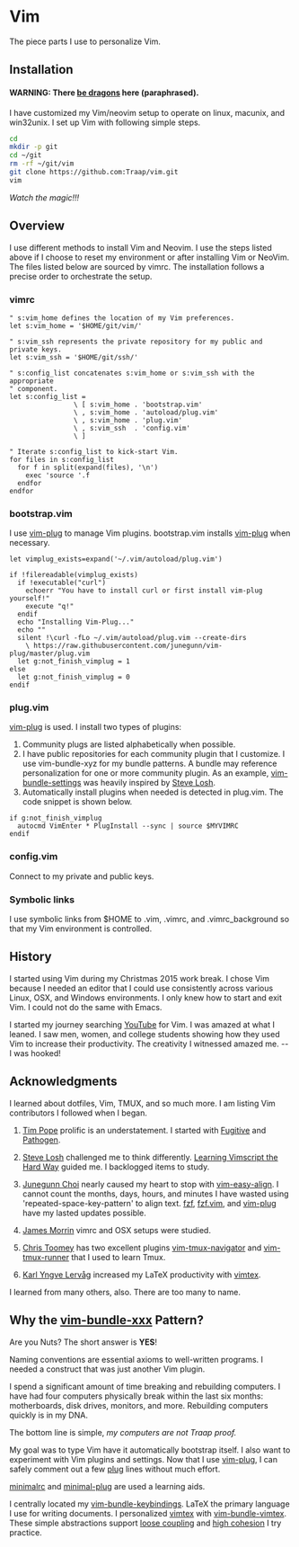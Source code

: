 # Vim
The piece parts I use to personalize Vim.

## Installation 
#### **WARNING:** There [be dragons](https://github.com/tpope/tpope) here (paraphrased).
I have customized my Vim/neovim setup to operate on linux, macunix, and
win32unix.  I set up Vim with following simple steps.

```bash
cd 
mkdir -p git
cd ~/git
rm -rf ~/git/vim
git clone https://github.com:Traap/vim.git
vim
```
*Watch the magic!!!*

## Overview
I use different methods to install Vim and Neovim.  I use the steps listed above
if I choose to reset my environment or after installing Vim or NeoVim.  The
files listed below are sourced by vimrc.  The installation follows a precise
order to orchestrate the setup.

### vimrc

```vim
" s:vim_home defines the location of my Vim preferences.
let s:vim_home = '$HOME/git/vim/'

" s:vim_ssh represents the private repository for my public and private keys. 
let s:vim_ssh = '$HOME/git/ssh/'

" s:config_list concatenates s:vim_home or s:vim_ssh with the appropriate
" component. 
let s:config_list = 
                \ [ s:vim_home . 'bootstrap.vim'
                \ , s:vim_home . 'autoload/plug.vim'
                \ , s:vim_home . 'plug.vim'
                \ , s:vim_ssh  . 'config.vim'
                \ ]

" Iterate s:config_list to kick-start Vim. 
for files in s:config_list
  for f in split(expand(files), '\n')
    exec 'source '.f
  endfor
endfor

``` 

### bootstrap.vim
I use [vim-plug](https://github.com/junegunn/vim-plug) to manage Vim plugins.
bootstrap.vim installs [vim-plug](https://github.com/junegunn/vim-plug) when
necessary.

```vim
let vimplug_exists=expand('~/.vim/autoload/plug.vim')

if !filereadable(vimplug_exists)
  if !executable("curl")
    echoerr "You have to install curl or first install vim-plug yourself!"
    execute "q!"
  endif
  echo "Installing Vim-Plug..."
  echo ""
  silent !\curl -fLo ~/.vim/autoload/plug.vim --create-dirs
    \ https://raw.githubusercontent.com/junegunn/vim-plug/master/plug.vim
  let g:not_finish_vimplug = 1 
else
  let g:not_finish_vimplug = 0 
endif
```

### plug.vim
[vim-plug](https://github.com/junegunn/vim-plug) is used.  I install two types
of plugins:
1. Community plugs are listed alphabetically when possible.
2. I have public repositories for each community plugin that I customize.  I use
   vim-bundle-xyz for my bundle patterns.  A bundle may reference
   personalization for one or more community plugin.   As an example,
   [vim-bundle-settings](https://github.com/Traap/vim-bundle-settings) was
   heavily inspired by [Steve Losh](https://github.com/sjl).
3. Automatically install plugins when needed is detected in plug.vim.  The
   code snippet is shown below.
```vim
if g:not_finish_vimplug
  autocmd VimEnter * PlugInstall --sync | source $MYVIMRC
endif
```

### config.vim
Connect to my private and public keys.

### Symbolic links
I use symbolic links from $HOME to .vim, .vimrc, and .vimrc_background so that
my Vim environment is controlled.

## History
I started using Vim during my Christmas 2015 work break.  I chose Vim because I
needed an editor that I could use consistently across various Linux, OSX, and
Windows environments.  I only knew how to start and exit Vim.  I could not do
the same with Emacs.  

I started my journey searching [YouTube](https://www.youtube.com) for Vim.  I
was amazed at what I leaned.  I saw men, women, and college students showing how
they used Vim to increase their productivity.  The creativity I witnessed amazed
me. -- I was hooked!

## Acknowledgments
I learned about dotfiles, Vim, TMUX, and so much more.  I am listing Vim
contributors I followed when I began.

1. [Tim Pope](https://github.com/tpope) prolific is an understatement.  I
   started with [Fugitive](https://github.com/tpope/vim-fugitive) and
   [Pathogen](https://github.com/tpope/vim-pathogen).   
2. [Steve Losh](https://github.com/sjl) challenged me to think differently.
   [Learning Vimscript the Hard Way](https://learnvimscriptthehardway.stevelosh.com/)
   guided me.  I backlogged items to study. 

3. [Junegunn Choi](https://github.com/junegunn/) nearly caused my heart to stop
   with [vim-easy-align](https://github.com/junegunn/vim-easy-align).  I cannot
   count the months, days, hours, and minutes I have wasted using
   'repeated-space-key-pattern' to align text.
   [fzf](https://github.com/junegunn/fzf),
   [fzf.vim](https://github.com/junegunn/fzf.vim),  and
   [vim-plug](https://github.com/junegunn/vim-plug) have my lasted updates
   possible.

4. [James Morrin](https://github.com/treasonx) vimrc and OSX setups were
   studied.  

5. [Chris Toomey](https://github.com/christoomey) has two excellent plugins
   [vim-tmux-navigator](https://github.com/christoomey/vim-tmux-navigator) and
   [vim-tmux-runner](https://github.com/christoomey/vim-tmux-runner) that I used
   to learn Tmux.

6. [Karl Yngve Lervåg](https://github.com/lervag) increased my LaTeX
   productivity with [vimtex](https://github.com/lervag/vimtex).

I learned from many others, also.  There are too many to name.

## Why the [vim-bundle-xxx](https://github.com/Traap/vim-bundle-settings) Pattern?
Are you Nuts?  The short answer is **YES**!

Naming conventions are essential axioms to well-written programs.   I needed a
construct that was just another Vim plugin.

I spend a significant amount of time breaking and rebuilding computers.  I have
had four computers physically break within the last six months: motherboards,
disk drives, monitors, and more. Rebuilding computers quickly is in my DNA.

The bottom line is simple, *my computers are not Traap proof.*

My goal was to type Vim have it automatically bootstrap itself.  I also want to
experiment with Vim plugins and settings. Now that I use
[vim-plug](https://github.com/junegunn/vim-plug), I can safely comment out a few
[plug](https://github.com/Traap/vim/blob/master/plug.vim)  lines without much
effort.  

[minimalrc](https://github.com/Traap/vim/blob/master/minimalrc) and
[minimal-plug](https://github.com/Traap/vim/blob/master/minimal-plug.vim) are used
a learning aids.

I centrally located my
[vim-bundle-keybindings](https://github.com/Traap/vim-bundle-keybindings/blob/master/plugin/bundle-keybindings.vim).
LaTeX the primary language I use for writing documents.  I personalized
[vimtex](https://github.com/lervag/vimtex) with
[vim-bundle-vimtex](https://github.com/Traap/vim-bundle-vimtex/blob/master/plugin/bundle-vimtex.vim).
These simple abstractions support [loose
coupling](https://en.wikipedia.org/wiki/Coupling_(computer_programming)) and
[high cohesion](https://en.wikipedia.org/wiki/Cohesion_(computer_science)) I try
practice.
